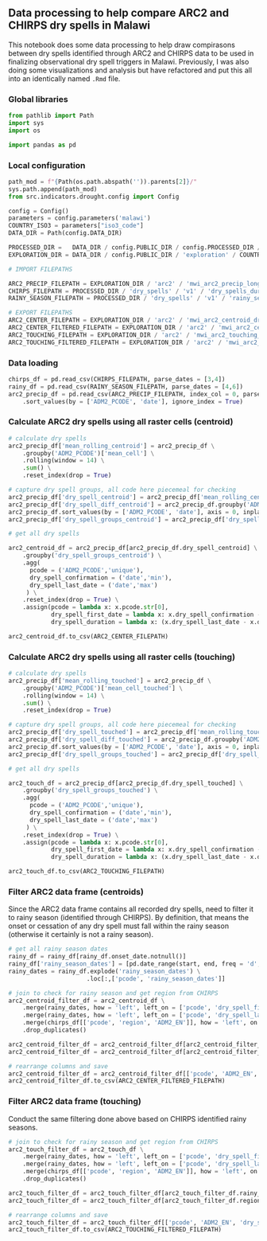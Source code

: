 ## Data processing to help compare ARC2 and CHIRPS dry spells in Malawi

This notebook does some data processing to help draw compirasons between dry spells identified through ARC2 and CHIRPS data to be used in finalizing observational dry spell triggers in Malawi. Previously, I was also doing some visualizations and analysis but have refactored and put this all into an identically named `.Rmd` file.

### Global libraries

```python
from pathlib import Path
import sys
import os

import pandas as pd
```

### Local configuration

```python
path_mod = f"{Path(os.path.abspath('')).parents[2]}/"
sys.path.append(path_mod)
from src.indicators.drought.config import Config

config = Config()
parameters = config.parameters('malawi')
COUNTRY_ISO3 = parameters["iso3_code"]
DATA_DIR = Path(config.DATA_DIR)

PROCESSED_DIR =   DATA_DIR / config.PUBLIC_DIR / config.PROCESSED_DIR / COUNTRY_ISO3
EXPLORATION_DIR = DATA_DIR / config.PUBLIC_DIR / 'exploration' / COUNTRY_ISO3

# IMPORT FILEPATHS

ARC2_PRECIP_FILEPATH = EXPLORATION_DIR / 'arc2' / 'mwi_arc2_precip_long_raw.csv'
CHIRPS_FILEPATH = PROCESSED_DIR / 'dry_spells' / 'v1' / 'dry_spells_during_rainy_season_list_2000_2021_mean_back.csv'
RAINY_SEASON_FILEPATH = PROCESSED_DIR / 'dry_spells' / 'v1' / 'rainy_seasons_detail_2000_2021_mean_back.csv'

# EXPORT FILEPATHS
ARC2_CENTER_FILEPATH = EXPLORATION_DIR / 'arc2' / 'mwi_arc2_centroid_dry_spells.csv'
ARC2_CENTER_FILTERED_FILEPATH = EXPLORATION_DIR / 'arc2' / 'mwi_arc2_centroid_dry_spells_during_rainy_season.csv'
ARC2_TOUCHING_FILEPATH = EXPLORATION_DIR / 'arc2' / 'mwi_arc2_touching_dry_spells.csv'
ARC2_TOUCHING_FILTERED_FILEPATH = EXPLORATION_DIR / 'arc2' / 'mwi_arc2_touching_dry_spells_during_rainy_season.csv'
```

### Data loading

```python
chirps_df = pd.read_csv(CHIRPS_FILEPATH, parse_dates = [3,4])
rainy_df = pd.read_csv(RAINY_SEASON_FILEPATH, parse_dates = [4,6])
arc2_precip_df = pd.read_csv(ARC2_PRECIP_FILEPATH, index_col = 0, parse_dates = ['date']) \
    .sort_values(by = ['ADM2_PCODE', 'date'], ignore_index = True) 
```

### Calculate ARC2 dry spells using all raster cells (centroid)

```python
# calculate dry spells
arc2_precip_df['mean_rolling_centroid'] = arc2_precip_df \
    .groupby('ADM2_PCODE')['mean_cell'] \
    .rolling(window = 14) \
    .sum() \
    .reset_index(drop = True)

# capture dry spell groups, all code here piecemeal for checking
arc2_precip_df['dry_spell_centroid'] = arc2_precip_df['mean_rolling_centroid'] <= 2
arc2_precip_df['dry_spell_diff_centroid'] = arc2_precip_df.groupby('ADM2_PCODE')['dry_spell_centroid'].diff() != 0
arc2_precip_df.sort_values(by = ['ADM2_PCODE', 'date'], axis = 0, inplace = True)
arc2_precip_df['dry_spell_groups_centroid'] = arc2_precip_df['dry_spell_diff_centroid'].cumsum()

# get all dry spells

arc2_centroid_df = arc2_precip_df[arc2_precip_df.dry_spell_centroid] \
    .groupby('dry_spell_groups_centroid') \
    .agg(
      pcode = ('ADM2_PCODE','unique'),
      dry_spell_confirmation = ('date','min'),
      dry_spell_last_date = ('date','max')
     ) \
    .reset_index(drop = True) \
    .assign(pcode = lambda x: x.pcode.str[0],
            dry_spell_first_date = lambda x: x.dry_spell_confirmation - pd.to_timedelta(13, unit = 'd'),
            dry_spell_duration = lambda x: (x.dry_spell_last_date - x.dry_spell_first_date).dt.days + 1)

arc2_centroid_df.to_csv(ARC2_CENTER_FILEPATH)
```

### Calculate ARC2 dry spells using all raster cells (touching)

```python
# calculate dry spells
arc2_precip_df['mean_rolling_touched'] = arc2_precip_df \
    .groupby('ADM2_PCODE')['mean_cell_touched'] \
    .rolling(window = 14) \
    .sum() \
    .reset_index(drop = True)

# capture dry spell groups, all code here piecemeal for checking
arc2_precip_df['dry_spell_touched'] = arc2_precip_df['mean_rolling_touched'] <= 2
arc2_precip_df['dry_spell_diff_touched'] = arc2_precip_df.groupby('ADM2_PCODE')['dry_spell_touched'].diff() != 0
arc2_precip_df.sort_values(by = ['ADM2_PCODE', 'date'], axis = 0, inplace = True)
arc2_precip_df['dry_spell_groups_touched'] = arc2_precip_df['dry_spell_diff_touched'].cumsum()

# get all dry spells

arc2_touch_df = arc2_precip_df[arc2_precip_df.dry_spell_touched] \
    .groupby('dry_spell_groups_touched') \
    .agg(
      pcode = ('ADM2_PCODE','unique'),
      dry_spell_confirmation = ('date','min'),
      dry_spell_last_date = ('date','max')
     ) \
    .reset_index(drop = True) \
    .assign(pcode = lambda x: x.pcode.str[0],
            dry_spell_first_date = lambda x: x.dry_spell_confirmation - pd.to_timedelta(13, unit = 'd'),
            dry_spell_duration = lambda x: (x.dry_spell_last_date - x.dry_spell_first_date).dt.days + 1)

arc2_touch_df.to_csv(ARC2_TOUCHING_FILEPATH)
```

### Filter ARC2 data frame (centroids)

Since the ARC2 data frame contains all recorded dry spells, need to filter it to rainy season (identified through CHIRPS). By definition, that means the onset or cessation of any dry spell must fall within the rainy season (otherwise it certainly is not a rainy season).

```python
# get all rainy season dates
rainy_df = rainy_df[rainy_df.onset_date.notnull()]
rainy_df['rainy_season_dates'] = [pd.date_range(start, end, freq = 'd', closed = 'left').delete(0) for start, end in zip(rainy_df.onset_date, rainy_df.cessation_date)]
rainy_dates = rainy_df.explode('rainy_season_dates') \
                      .loc[:,['pcode', 'rainy_season_dates']]

# join to check for rainy season and get region from CHIRPS
arc2_centroid_filter_df = arc2_centroid_df \
    .merge(rainy_dates, how = 'left', left_on = ['pcode', 'dry_spell_first_date'], right_on = ['pcode', 'rainy_season_dates']) \
    .merge(rainy_dates, how = 'left', left_on = ['pcode', 'dry_spell_last_date'], right_on = ['pcode', 'rainy_season_dates']) \
    .merge(chirps_df[['pcode', 'region', 'ADM2_EN']], how = 'left', on = 'pcode') \
    .drop_duplicates()

arc2_centroid_filter_df = arc2_centroid_filter_df[arc2_centroid_filter_df.rainy_season_dates_x.notnull() | arc2_centroid_filter_df.rainy_season_dates_y.notnull()]
arc2_centroid_filter_df = arc2_centroid_filter_df[arc2_centroid_filter_df.region == 'Southern'].reset_index(drop=True)

# rearrange columns and save
arc2_centroid_filter_df = arc2_centroid_filter_df[['pcode', 'ADM2_EN', 'dry_spell_first_date', 'dry_spell_confirmation', 'dry_spell_last_date', 'dry_spell_duration']]
arc2_centroid_filter_df.to_csv(ARC2_CENTER_FILTERED_FILEPATH)
```

### Filter ARC2 data frame (touching)

Conduct the same filtering done above based on CHIRPS identified rainy seasons.

```python
# join to check for rainy season and get region from CHIRPS
arc2_touch_filter_df = arc2_touch_df \
    .merge(rainy_dates, how = 'left', left_on = ['pcode', 'dry_spell_first_date'], right_on = ['pcode', 'rainy_season_dates']) \
    .merge(rainy_dates, how = 'left', left_on = ['pcode', 'dry_spell_last_date'], right_on = ['pcode', 'rainy_season_dates']) \
    .merge(chirps_df[['pcode', 'region', 'ADM2_EN']], how = 'left', on = 'pcode') \
    .drop_duplicates()

arc2_touch_filter_df = arc2_touch_filter_df[arc2_touch_filter_df.rainy_season_dates_x.notnull() | arc2_touch_filter_df.rainy_season_dates_y.notnull()]
arc2_touch_filter_df = arc2_touch_filter_df[arc2_touch_filter_df.region == 'Southern'].reset_index(drop=True)

# rearrange columns and save
arc2_touch_filter_df = arc2_touch_filter_df[['pcode', 'ADM2_EN', 'dry_spell_first_date', 'dry_spell_confirmation', 'dry_spell_last_date', 'dry_spell_duration']]
arc2_touch_filter_df.to_csv(ARC2_TOUCHING_FILTERED_FILEPATH)
```
